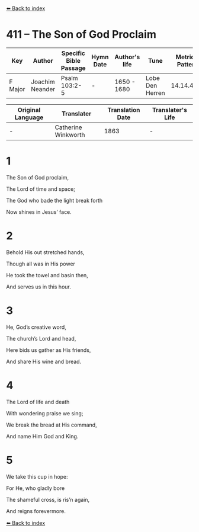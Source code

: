 [⬅️ Back to index](../README.md)

# 411 – The Son of God Proclaim

Key | Author   | Specific Bible Passage     |Hymn Date |Author's life |Tune |Metrical Pattern   |Composer/Source                                                                                        
-- | --------- | ---------------------------|----------|--------------|-----|-------------------|-------------   
F Major  | Joachim Neander      | Psalm 103:2-5 | -  | 1650 - 1680 | Lobe Den Herren | 14.14.4.7.8 | Chorale Book for England, 1863 

Original Language | Translater | Translation Date   | Translater's Life     
----------------- | --------- | --------------------|-------------   
\-  | Catherine Winkworth      | 1863 | -  | 1827 - 1878 



# 1

The Son of God proclaim,

The Lord of time and space;

The God who bade the light break forth

Now shines in Jesus’ face.



# 2

Behold His out stretched hands,

Though all was in His power

He took the towel and basin then,

And serves us in this hour.



# 3

He, God’s creative word,

The church’s Lord and head,

Here bids us gather as His friends,

And share His wine and bread.



# 4

The Lord of life and death

With wondering praise we sing;

We break the bread at His command,

And name Him God and King.



# 5

We take this cup in hope:

For He, who gladly bore

The shameful cross, is ris’n again,

And reigns forevermore.

[⬅️ Back to index](../README.md)
